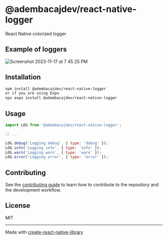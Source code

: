 # @adembacajdev/react-native-logger

React Native colorized logger

## Example of loggers
![Screenshot 2023-11-17 at 7 45 25 PM](https://github.com/adembacajdev/react-native-logger/assets/85193638/b2bb46a5-9050-42e7-9897-dbb5ea3a0da0)

## Installation

```sh
npm install @adembacajdev/react-native-logger
or if you are using Expo
npx expo install @adembacajdev/react-native-logger
```

## Usage

```js
import LOG from '@adembacajdev/react-native-logger';

// ...

LOG.debug('Logging debug', { type: 'debug' });
LOG.info('Logging info', { type: 'info' });
LOG.warn('Logging warn', { type: 'warn' });
LOG.error('Logging error', { type: 'error' });
```

## Contributing

See the [contributing guide](CONTRIBUTING.md) to learn how to contribute to the repository and the development workflow.

## License

MIT

---

Made with [create-react-native-library](https://github.com/callstack/react-native-builder-bob)
